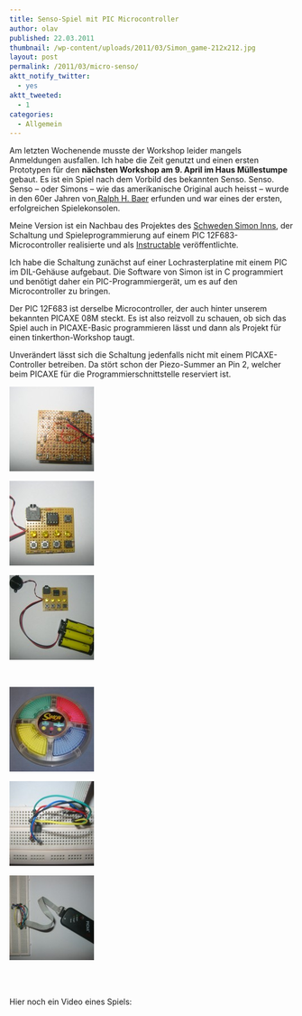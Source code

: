 ```yaml
---
title: Senso-Spiel mit PIC Microcontroller
author: olav
published: 22.03.2011
thumbnail: /wp-content/uploads/2011/03/Simon_game-212x212.jpg
layout: post
permalink: /2011/03/micro-senso/
aktt_notify_twitter:
  - yes
aktt_tweeted:
  - 1
categories:
  - Allgemein
---
```

Am letzten Wochenende musste der Workshop leider mangels Anmeldungen ausfallen. Ich habe die Zeit genutzt und einen ersten Prototypen für den **nächsten Workshop am 9. April im Haus Müllestumpe** gebaut. Es ist ein Spiel nach dem Vorbild des bekannten Senso. Senso. Senso &#8211; oder Simons &#8211; wie das amerikanische Original auch heisst &#8211; wurde in den 60er Jahren von[ Ralph H. Baer][1] erfunden und war eines der ersten, erfolgreichen Spielekonsolen.

Meine Version ist ein Nachbau des Projektes des [Schweden Simon Inns][2], der Schaltung und Spieleprogrammierung auf einem PIC 12F683-Microcontroller realisierte und als [Instructable][3] veröffentlichte.

Ich habe die Schaltung zunächst auf einer Lochrasterplatine mit einem PIC im DIL-Gehäuse aufgebaut. Die Software von Simon ist in C programmiert und benötigt daher ein PIC-Programmiergerät, um es auf den Microcontroller zu bringen.

Der PIC 12F683 ist derselbe Microcontroller, der auch hinter unserem bekannten PICAXE 08M steckt. Es ist also reizvoll zu schauen, ob sich das Spiel auch in PICAXE-Basic programmieren lässt und dann als Projekt für einen tinkerthon-Workshop taugt.

Unverändert lässt sich die Schaltung jedenfalls nicht mit einem PICAXE-Controller betreiben. Da stört schon der Piezo-Summer an Pin 2, welcher beim PICAXE für die Programmierschnittstelle reserviert ist.

<!-- see gallery_shortcode() in wp-includes/media.php -->

<div id='gallery-10' class='gallery galleryid-460 gallery-columns-3 gallery-size-thumbnail'>
  <dl class='gallery-item'>
    <dt class='gallery-icon'>
      <a href='/wp-content/uploads/2011/03/IMG_0095-e1300777577112.jpg' rel="lightbox[460]" title="Senso-Spiel mit PIC Microcontroller"><img width="150" height="150" src="/wp-content/uploads/2011/03/IMG_0095-150x150.jpg" class="attachment-thumbnail" alt="IMG_0095" /></a>
    </dt>
  </dl>

  <dl class='gallery-item'>
    <dt class='gallery-icon'>
      <a href='/wp-content/uploads/2011/03/IMG_0094-e1300777527781.jpg' rel="lightbox[460]" title="Senso-Spiel mit PIC Microcontroller"><img width="150" height="150" src="/wp-content/uploads/2011/03/IMG_0094-150x150.jpg" class="attachment-thumbnail" alt="IMG_0094" /></a>
    </dt>
  </dl>

  <dl class='gallery-item'>
    <dt class='gallery-icon'>
      <a href='/wp-content/uploads/2011/03/IMG_0093-e1300777547884.jpg' rel="lightbox[460]" title="Senso-Spiel mit PIC Microcontroller"><img width="150" height="150" src="/wp-content/uploads/2011/03/IMG_0093-150x150.jpg" class="attachment-thumbnail" alt="IMG_0093" /></a>
    </dt>
  </dl>

  <br style="clear: both" />

  <dl class='gallery-item'>
    <dt class='gallery-icon'>
      <a href='/wp-content/uploads/2011/03/Simon_game.jpg' rel="lightbox[460]" title="Senso-Spiel mit PIC Microcontroller"><img width="150" height="150" src="/wp-content/uploads/2011/03/Simon_game-150x150.jpg" class="attachment-thumbnail" alt="Simon_game" /></a>
    </dt>
  </dl>

  <dl class='gallery-item'>
    <dt class='gallery-icon'>
      <a href='/wp-content/uploads/2011/03/IMG_0076.jpg' rel="lightbox[460]" title="Senso-Spiel mit PIC Microcontroller"><img width="150" height="150" src="/wp-content/uploads/2011/03/IMG_0076-150x150.jpg" class="attachment-thumbnail" alt="Kleiner Drahtigel zum Anschluss des Microcontrollers an das Programmiergerät" /></a>
    </dt>
  </dl>

  <dl class='gallery-item'>
    <dt class='gallery-icon'>
      <a href='/wp-content/uploads/2011/03/IMG_0075-e1300790314409.jpg' rel="lightbox[460]" title="Senso-Spiel mit PIC Microcontroller"><img width="150" height="150" src="/wp-content/uploads/2011/03/IMG_0075-150x150.jpg" class="attachment-thumbnail" alt="Programmierung des Microcontrollers mit dem PICkit 2" /></a>
    </dt>
  </dl>

  <br style="clear: both" /> <br style='clear: both;' />
</div>

Hier noch ein Video eines Spiels:

 [1]: http://www.ralphbaer.com/
 [2]: http://www.waitingforfriday.com/
 [3]: http://www.instructables.com/id/MicroSimon/
